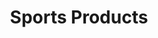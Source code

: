 ---
ee_id: '118'
site: '1'
type: '2'
long_id: 2011-024 Sports Products
url: 2011-024-sports-products
year: '2011'
medium: Painted bronze, rubber, Oakley M-Frame lenses, and display unit
commission: 'Comissioned by Whitney Museum of American Art, New York, for Cory Arcangel:
  Pro Tools'
add_credit:
dims: 74 x 17.75 x 17.75 inches
pitch:
ps:
live_url:
related:
title: Sports Products
youtube:
imgs: sports-products-2011-024-full-database-AR.jpg
subheading:
year2: '2011'
download:
add_credits:
related_code:
! '':
layout: things-i-made
---